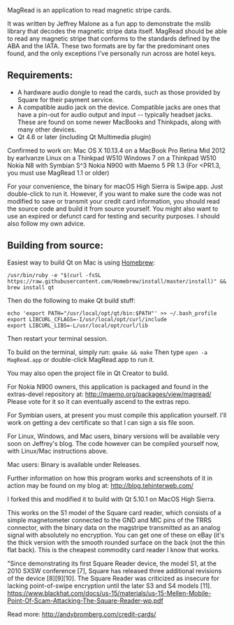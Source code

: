 MagRead is an application to read magnetic stripe cards.

It was written by Jeffrey Malone as a fun app to demonstrate the mslib
library that decodes the magnetic stripe data itself.
MagRead should be able to read any magnetic stripe that conforms to the
standards defined by the ABA and the IATA.  These two formats are by far the
predominant ones found, and the only exceptions I've personally run across are
hotel keys.

## Requirements:
 - A hardware audio dongle to read the cards, such as those provided by Square
   for their payment service.
 - A compatible audio jack on the device.  Compatible jacks are ones that have
   a pin-out for audio output and input -- typically headset jacks.  These are
   found on some newer MacBooks and Thinkpads, along with many other devices.
 - Qt 4.6 or later (including Qt Multimedia plugin)

Confirmed to work on:
Mac OS X 10.13.4 on a MacBook Pro Retina Mid 2012 by earlvanze
Linux on a Thinkpad W510
Windows 7 on a Thinkpad W510
Nokia N8 with Symbian S^3
Nokia N900 with Maemo 5 PR 1.3 (For <PR1.3, you must use MagRead 1.1 or older)

For your convenience, the binary for macOS High Sierra is Swipe.app. Just double-click to run it. However, if you want to make sure the code was not modified to save or transmit your credit card information, you should read the source code and build it from source yourself. You might also want to use an expired or defunct card for testing and security purposes. I should also follow my own advice.


## Building from source:

Easiest way to build Qt on Mac is using <a href="https://brew.sh/">Homebrew</a>:
```
/usr/bin/ruby -e "$(curl -fsSL https://raw.githubusercontent.com/Homebrew/install/master/install)" && brew install qt
```
Then do the following to make Qt build stuff:
```
echo 'export PATH="/usr/local/opt/qt/bin:$PATH"' >> ~/.bash_profile
export LIBCURL_CFLAGS=-I/usr/local/opt/curl/include
export LIBCURL_LIBS=-L/usr/local/opt/curl/lib
```
Then restart your terminal session.


To build on the terminal, simply run:
```qmake && make```
Then type ```open -a MagRead.app``` or double-click MagRead.app to run it.

You may also open the project file in Qt Creator to build.

For Nokia N900 owners, this application is packaged and found in the
extras-devel repository at:
http://maemo.org/packages/view/magread/
Please vote for it so it can eventually ascend to the extras repo.

For Symbian users, at present you must compile this application yourself.  I'll
work on getting a dev certificate so that I can sign a sis file soon.

For Linux, Windows, and Mac users, binary versions will be available very soon
on Jeffrey's  blog.  The code however can be compiled yourself now, with Linux/Mac instructions above.


Mac users: Binary is available under Releases.


Further information on how this program works and screenshots of it in action
may be found on my blog at:
http://blog.tehinterweb.com/


I forked this and modified it to build with Qt 5.10.1 on MacOS High Sierra.

This works on the S1 model of the Square card reader, which consists of a simple magnetometer connected to the GND and MIC pins of the TRRS connector, with the binary data on the magstripe transmitted as an analog signal with absolutely no encryption. You can get one of these on eBay (it's the thick version with the smooth rounded surface on the back (not the thin flat back). This is the cheapest commodity card reader I know that works.

"Since demonstrating its first Square Reader device, the model S1, at the 2010 SXSW conference [7], Square has released three additional revisions of the device [8][9][10]. The Square Reader was criticized as insecure for lacking point-of-swipe encryption until the later S3 and S4 models [11]. https://www.blackhat.com/docs/us-15/materials/us-15-Mellen-Mobile-Point-Of-Scam-Attacking-The-Square-Reader-wp.pdf

Read more: http://andybromberg.com/credit-cards/
